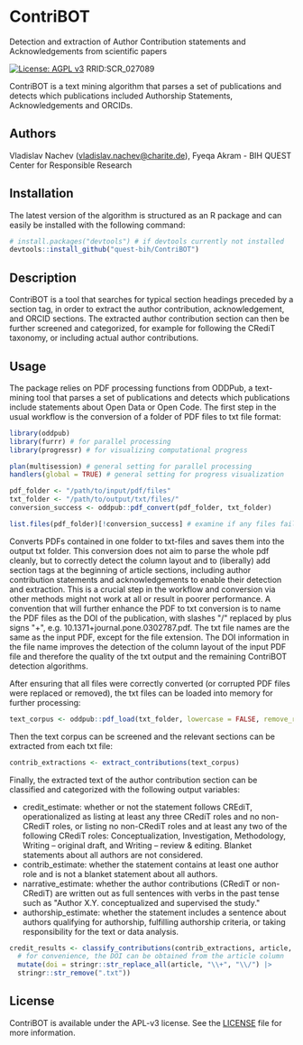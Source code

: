 # ContriBOT
Detection and extraction of Author Contribution statements and Acknowledgements from scientific papers

[![License: AGPL v3](https://img.shields.io/badge/License-AGPL_v3-blue.svg)](https://www.gnu.org/licenses/agpl-3.0)
RRID:SCR_027089

ContriBOT is a text mining algorithm that parses a set of publications and detects
which publications included Authorship Statements, Acknowledgements and ORCIDs.


## Authors

Vladislav Nachev (vladislav.nachev@charite.de), Fyeqa Akram - BIH QUEST Center for Responsible Research

## Installation

The latest version of the algorithm is structured as an R package and can easily be installed with the following command:

``` r
# install.packages("devtools") # if devtools currently not installed
devtools::install_github("quest-bih/ContriBOT")
```

## Description

ContriBOT is a tool that searches for typical section headings preceded by
a section tag, in order to extract the author contribution, acknowledgement,
and ORCID sections. The extracted author contribution section can then be
further screened and categorized, for example for following the CRediT taxonomy,
or including actual author contributions.


## Usage

The package relies on PDF processing functions from ODDPub, a text-mining tool
that parses a set of publications and detects which publications include
statements about Open Data or Open Code. The first step in the usual workflow
is the conversion of a folder of PDF files to txt file format:

``` r
library(oddpub)
library(furrr) # for parallel processing
library(progressr) # for visualizing computational progress

plan(multisession) # general setting for parallel processing
handlers(global = TRUE) # general setting for progress visualization

pdf_folder <- "/path/to/input/pdf/files"
txt_folder <- "/path/to/output/txt/files/"
conversion_success <- oddpub::pdf_convert(pdf_folder, txt_folder)

list.files(pdf_folder)[!conversion_success] # examine if any files failed to convert
```

Converts PDFs contained in one folder to txt-files and saves them into the output txt folder.
This conversion does not aim to parse the whole pdf cleanly, but to correctly detect
the column layout and to (liberally) add section tags at the beginning of article sections,
including author contribution statements and acknowledgements to enable their detection
and extraction. This is a crucial step in the workflow and conversion via other methods
might not work at all or result in poorer performance.
A convention that will further enhance the PDF to txt conversion is to name the PDF files
as the DOI of the publication, with slashes "/" replaced by plus signs "+",
e.g. 10.1371+journal.pone.0302787.pdf. The txt file names are the same as the input PDF,
except for the file extension. The DOI information in the file name improves
the detection of the column layout of the input PDF file and therefore the quality of
the txt output and the remaining ContriBOT detection algorithms.

After ensuring that all files were correctly converted (or corrupted PDF files were
replaced or removed), the txt files can be loaded into memory for further processing:

```r
text_corpus <- oddpub::pdf_load(txt_folder, lowercase = FALSE, remove_regex = NULL)
```

Then the text corpus can be screened and the relevant sections can be extracted from
each txt file:

```r
contrib_extractions <- extract_contributions(text_corpus)
```

Finally, the extracted text of the author contribution section can be classified
and categorized with the following output variables:  

 - credit_estimate: whether or not the statement follows CREdiT, operationalized as
 listing at least any three CRediT roles and no non-CRediT roles, or listing 
 no non-CRediT roles and at least any two of the following CRediT roles:
 Conceptualization, Investigation, Methodology, Writing – original draft,
 and Writing – review & editing. Blanket statements about all authors are not considered.  
 - contrib_estimate: whether the statement contains at least one author role and is not
 a blanket statement about all authors.  
 - narrative_estimate: whether the author contributions (CRediT or non-CRediT) are
 written out as full sentences with verbs in the past tense such as 
 "Author X.Y. conceptualized and supervised the study."  
 - authorship_estimate: whether the statement includes a sentence about authors 
 qualifying for authorship, fulfilling authorship criteria, or taking responsibility for
 the text or data analysis.  

```r
credit_results <- classify_contributions(contrib_extractions, article, contrib_statement) |>
  # for convenience, the DOI can be obtained from the article column
  mutate(doi = stringr::str_replace_all(article, "\\+", "\\/") |> 
  stringr::str_remove(".txt"))
```

## License

ContriBOT is available under the APL-v3 license.
See the [LICENSE](https://github.com/quest-bih/ContriBOT/blob/master/LICENSE) file for more
information.
